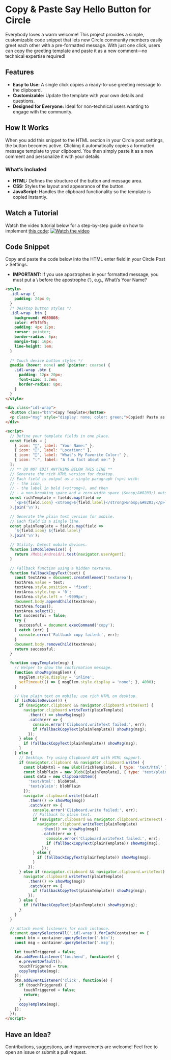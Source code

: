 # Copy & Paste Say Hello Button for Circle

Everybody loves a warm welcome! This project provides a simple, customizable code snippet that lets new Circle community members easily greet each other with a pre-formatted message. With just one click, users can copy the greeting template and paste it as a new comment—no technical expertise required!

## Features

- **Easy to Use:** A single click copies a ready-to-use greeting message to the clipboard.
- **Customizable:** Update the template with your own details and questions.
- **Designed for Everyone:** Ideal for non-technical users wanting to engage with the community.

## How It Works

When you add this snippet to the HTML section in your Circle post settings, the button becomes active. Clicking it automatically copies a formatted message template to your clipboard. You then simply paste it as a new comment and personalize it with your details.

### What’s Included

- **HTML:** Defines the structure of the button and message area.
- **CSS:** Styles the layout and appearance of the button.
- **JavaScript:** Handles the clipboard functionality so the template is copied instantly.

## Watch a Tutorial
Watch the video tutorial below for a step-by-step guide on how to implement [this code](#code-snippet):
<a href="https://youtu.be/yodagnrm4S8" target="_blank">
  <img src="https://img.youtube.com/vi/yodagnrm4S8/maxresdefault.jpg" alt="Watch the video" style="max-width:100%;">
</a>

## Code Snippet
Copy and paste the code below into the HTML enter field in your Circle Post > Settings.
- **IMPORTANT:** If you use apostrophes in your formatted message, you must put a \ before the apostrophe (‘), e.g., What\’s Your Name?

```html
<style>
  .idl-wrap {
    padding: 24px 0;
  }
  /* Desktop button styles */
  .idl-wrap .btn {
    background: #080808;
    color: #f5f5f5;
    padding: 4px 12px;
    cursor: pointer;
    border-radius: 6px;
    margin-top: 16px;
    line-height: 1em;
  }
  
  /* Touch device button styles */
  @media (hover: none) and (pointer: coarse) {
    .idl-wrap .btn {
      padding: 12px 20px;
      font-size: 1.2em;
      border-radius: 8px;
    }
  }
</style>

<div class="idl-wrap">
  <button class="btn">Copy Template</button>
  <p class="msg" style="display: none; color: green;">Copied! Paste as a new comment below.</p>
</div>

<script>
  // Define your template fields in one place.
  const fields = [
    { icon: "👋", label: "Your Name:" },
    { icon: "📍", label: "Location:" },
    { icon: "🎯", label: "What's My Favorite Color:" },
    { icon: "💡", label: "A fun fact about me:" }
  ];
  // ** DO NOT EDIT ANYTHING BELOW THIS LINE **
  // Generate the rich HTML version for desktop.
  // Each field is output as a single paragraph (<p>) with:
  // - the icon,
  // - the label in bold (<strong>), and then
  // - a non‑breaking space and a zero‑width space (&nbsp;&#8203;) outside the <strong> tag.
  const richTemplate = fields.map(field =>
    `<p>${field.icon} <strong>${field.label}</strong>&nbsp;&#8203;</p>`
  ).join('\n');

  // Generate the plain text version for mobile.
  // Each field is a single line.
  const plainTemplate = fields.map(field =>
    `${field.icon} ${field.label}`
  ).join('\n');

  // Utility: Detect mobile devices.
  function isMobileDevice() {
    return /Mobi|Android/i.test(navigator.userAgent);
  }

  // Fallback function using a hidden textarea.
  function fallbackCopyText(text) {
    const textArea = document.createElement('textarea');
    textArea.value = text;
    textArea.style.position = 'fixed';
    textArea.style.top = '0';
    textArea.style.left = '-9999px';
    document.body.appendChild(textArea);
    textArea.focus();
    textArea.select();
    let successful = false;
    try {
      successful = document.execCommand('copy');
    } catch (err) {
      console.error('Fallback copy failed:', err);
    }
    document.body.removeChild(textArea);
    return successful;
  }

  function copyTemplate(msg) {
    // Helper to show the confirmation message.
    function showMsg(msgElem) {
      msgElem.style.display = 'inline';
      setTimeout(() => { msgElem.style.display = 'none'; }, 4000);
    }

    // Use plain text on mobile; use rich HTML on desktop.
    if (isMobileDevice()) {
      if (navigator.clipboard && navigator.clipboard.writeText) {
        navigator.clipboard.writeText(plainTemplate)
          .then(() => showMsg(msg))
          .catch(err => {
            console.error('Clipboard.writeText failed:', err);
            if (fallbackCopyText(plainTemplate)) showMsg(msg);
          });
      } else {
        if (fallbackCopyText(plainTemplate)) showMsg(msg);
      }
    } else {
      // Desktop: Try using Clipboard API with HTML support.
      if (navigator.clipboard && navigator.clipboard.write) {
        const blobHtml = new Blob([richTemplate], { type: 'text/html' });
        const blobPlain = new Blob([plainTemplate], { type: 'text/plain' });
        const data = new ClipboardItem({
          'text/html': blobHtml,
          'text/plain': blobPlain
        });
        navigator.clipboard.write([data])
          .then(() => showMsg(msg))
          .catch(err => {
            console.error('Clipboard.write failed:', err);
            // Fallback to plain text.
            if (navigator.clipboard && navigator.clipboard.writeText) {
              navigator.clipboard.writeText(plainTemplate)
                .then(() => showMsg(msg))
                .catch(err => {
                  console.error('Clipboard.writeText failed:', err);
                  if (fallbackCopyText(plainTemplate)) showMsg(msg);
                });
            } else {
              if (fallbackCopyText(plainTemplate)) showMsg(msg);
            }
          });
      } else if (navigator.clipboard && navigator.clipboard.writeText) {
        navigator.clipboard.writeText(plainTemplate)
          .then(() => showMsg(msg))
          .catch(err => {
            if (fallbackCopyText(plainTemplate)) showMsg(msg);
          });
      } else {
        if (fallbackCopyText(plainTemplate)) showMsg(msg);
      }
    }
  }

  // Attach event listeners for each instance.
  document.querySelectorAll('.idl-wrap').forEach(container => {
    const btn = container.querySelector('.btn');
    const msg = container.querySelector('.msg');

    let touchTriggered = false;
    btn.addEventListener('touchend', function(e) {
      e.preventDefault();
      touchTriggered = true;
      copyTemplate(msg);
    });
    btn.addEventListener('click', function(e) {
      if (touchTriggered) {
        touchTriggered = false;
        return;
      }
      copyTemplate(msg);
    });
  });
</script>
```
## Have an Idea?

Contributions, suggestions, and improvements are welcome! Feel free to open an issue or submit a pull request.
